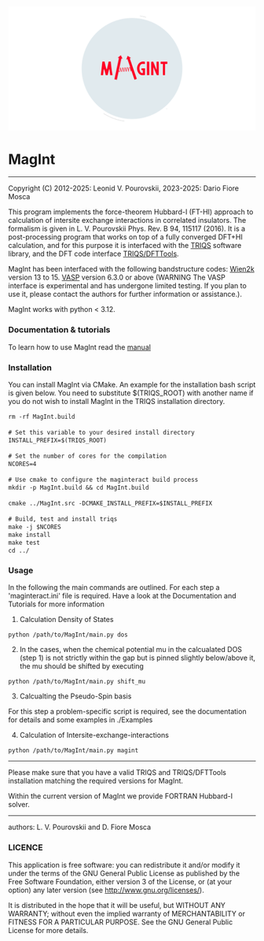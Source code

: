 ![logo_MagInt](https://github.com/MagInteract/MagInt/blob/main/logo.png)


# __MagInt__

---

Copyright (C) 2012-2025: Leonid V. Pourovskii, 2023-2025: Dario Fiore Mosca

This program implements the force-theorem Hubbard-I (FT-HI) approach to calculation of intersite exchange interactions in correlated insulators. The formalism is given in L. V. Pourovskii Phys. Rev. B 94, 115117 (2016). It is a post-processing program that works on top of a fully converged DFT+HI calculation, and for this purpose it is interfaced with the [TRIQS](https://triqs.github.io/triqs/latest/) software library, and the DFT code interface [TRIQS/DFTTools](https://triqs.github.io/dft_tools/latest/). 

MagInt has been interfaced with the following bandstructure codes: [Wien2k](http://www.wien2k.at) version 13 to 15.  [VASP](https://www.vasp.at) version 6.3.0 or above (WARNING The VASP interface is experimental and has undergone limited testing. If you plan to use it, please contact the authors for further information or assistance.).

MagInt works with python < 3.12. 

### Documentation & tutorials

To learn how to use MagInt read the [manual](./magint_manual.pdf)


### Installation

You can install MagInt via CMake. An example for the installation bash script is given below. You need to substitute $(TRIQS_ROOT) with another name if you do  not wish to install MagInt in the TRIQS installation directory.  

```
rm -rf MagInt.build

# Set this variable to your desired install directory
INSTALL_PREFIX=$(TRIQS_ROOT)

# Set the number of cores for the compilation
NCORES=4

# Use cmake to configure the maginteract build process
mkdir -p MagInt.build && cd MagInt.build

cmake ../MagInt.src -DCMAKE_INSTALL_PREFIX=$INSTALL_PREFIX

# Build, test and install triqs
make -j $NCORES
make install
make test
cd ../
```

### Usage

In the following the main commands are outlined. For each step a 'maginteract.ini' file is required. Have a look at the Documentation and Tutorials for more 
information 

1. Calculation Density of States

```
python /path/to/MagInt/main.py dos
```

2. In the cases, when the chemical potential mu in the calcualated DOS (step 1) is not strictly within the gap but is pinned slightly below/above it, the mu should be shifted by executing 

```
python /path/to/MagInt/main.py shift_mu
```

3. Calcualting the Pseudo-Spin basis

For this step a problem-specific script is required, see the documentation for details and some examples in ./Examples

4.  Calculation of Intersite-exchange-interactions

```
python /path/to/MagInt/main.py magint 
```

---

Please make sure that you have a valid TRIQS and TRIQS/DFTTools installation matching the required versions for MagInt. 

Within the current version of MagInt we provide FORTRAN Hubbard-I solver. 

---

authors: L. V. Pourovskii and D. Fiore Mosca

### LICENCE

This application is free software: you can redistribute it and/or modify it under the terms of the GNU General Public License as published by the Free Software Foundation, either version 3 of the License, or (at your option) any later version (see http://www.gnu.org/licenses/).

It is distributed in the hope that it will be useful, but WITHOUT ANY WARRANTY; without even the implied warranty of MERCHANTABILITY or FITNESS FOR A PARTICULAR PURPOSE. See the GNU General Public License for more details.
